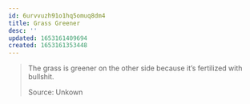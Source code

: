 ```yaml
---
id: 6urvvuzh91o1hq5omuq8dm4
title: Grass Greener
desc: ''
updated: 1653161409694
created: 1653161353448
---
```



> The grass is greener on the other side because it’s fertilized with bullshit.
>
> Source: Unkown